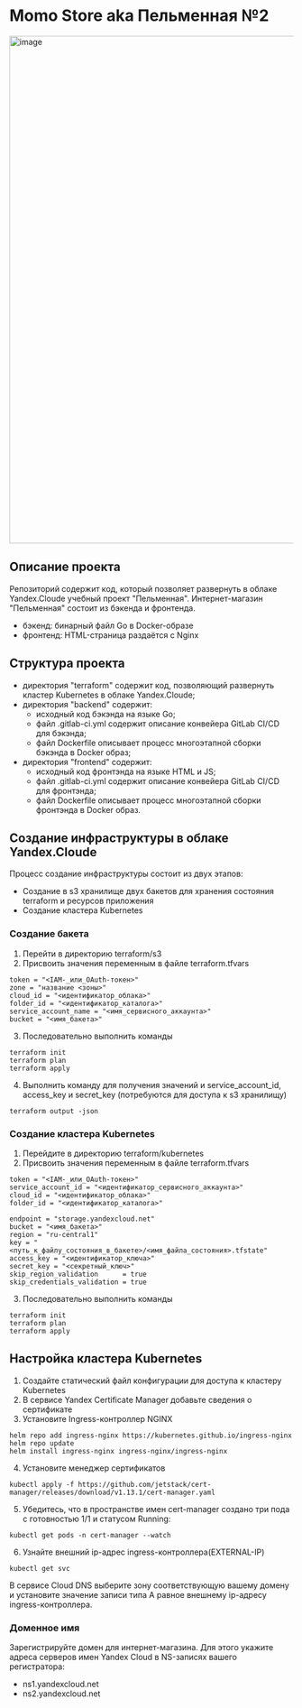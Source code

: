 # Momo Store aka Пельменная №2

<img width="900" alt="image" src="https://user-images.githubusercontent.com/9394918/167876466-2c530828-d658-4efe-9064-825626cc6db5.png">

## Описание проекта
Репозиторий содержит код, который позволяет развернуть в облаке Yandex.Cloude учебный проект "Пельменная". 
Интернет-магазин "Пельменная" состоит из бэкенда и фронтенда.
- бэкенд: бинарный файл Go в Docker-образе
- фронтенд: HTML-страница раздаётся с Nginx

## Структура проекта
- директория "terraform" содержит код, позволяющий развернуть кластер Kubernetes в облаке Yandex.Cloude;
- директория "backend" содержит: 
  - исходный код бэкэнда на языке Go;
  - файл .gitlab-ci.yml содержит описание конвейера GitLab CI/CD для бэкэнда;
  - файл Dockerfile описывает процесс многоэтапной сборки бэкэнда в Docker образ;
- директория "frontend" содержит: 
  - исходный код фронтэнда на языке HTML и JS;
  - файл .gitlab-ci.yml содержит описание конвейера GitLab CI/CD для фронтэнда;
  - файл Dockerfile описывает процесс многоэтапной сборки фронтэнда в Docker образ.

## Создание инфраструктуры в облаке Yandex.Cloude
Процесс создание инфраструктуры состоит из двух этапов:
- Создание в s3 хранилище двух бакетов для хранения состояния terraform и ресурсов приложения
- Создание кластера Kubernetes

### Создание бакета
1) Перейти в директорию terraform/s3
2) Присвоить значения переменным в файле terraform.tfvars
```
token = "<IAM-_или_OAuth-токен>"
zone = "название <зоны>"
cloud_id = "<идентификатор_облака>"
folder_id = "<идентификатор_каталога>"
service_account_name = "<имя_сервисного_аккаунта>"
bucket = "<имя_бакета>"
```
3) Последовательно выполнить команды
```
terraform init
terraform plan
terraform apply
```
4) Выполнить команду для получения значений и service_account_id, access_key и secret_key (потребуются для доступа к s3 хранилищу)
```
terraform output -json
```

### Создание кластера Kubernetes
1) Перейдите в директорию terraform/kubernetes
2) Присвоить значения переменным в файле terraform.tfvars
```
token = "<IAM-_или_OAuth-токен>"
service_account_id = "<идентификатор_сервисного_аккаунта>"
cloud_id = "<идентификатор_облака>"
folder_id = "<идентификатор_каталога>"

endpoint = "storage.yandexcloud.net"
bucket = "<имя_бакета>"
region = "ru-central1"
key = "<путь_к_файлу_состояния_в_бакете>/<имя_файла_состояния>.tfstate"
access_key = "<идентификатор_ключа>"
secret_key = "<секретный_ключ>"
skip_region_validation      = true
skip_credentials_validation = true
```
3) Последовательно выполнить команды
```
terraform init
terraform plan
terraform apply
```

## Настройка кластера Kubernetes
1) Создайте статический файл конфигурации для доступа к кластеру Kubernetes
2) В сервисе Yandex Certificate Manager добавьте сведения о сертификате
3) Установите Ingress-контроллер NGINX
```
helm repo add ingress-nginx https://kubernetes.github.io/ingress-nginx 
helm repo update
helm install ingress-nginx ingress-nginx/ingress-nginx
```
4) Установите менеджер сертификатов
```
kubectl apply -f https://github.com/jetstack/cert-manager/releases/download/v1.13.1/cert-manager.yaml
```
5) Убедитесь, что в пространстве имен cert-manager создано три пода с готовностью 1/1 и статусом Running:
```
kubectl get pods -n cert-manager --watch
```
6) Узнайте внешний ip-адрес ingress-контроллера(EXTERNAL-IP)
```
kubectl get svc
```
В сервисе Cloud DNS выберите зону соответствующую вашему домену и установите значение записи типа А равное внешнему ip-адресу ingress-контроллера.

### Доменное имя
Зарегистрируйте домен для интернет-магазина.
Для этого укажите адреса серверов имен Yandex Cloud в NS-записях вашего регистратора:
- ns1.yandexcloud.net
- ns2.yandexcloud.net







